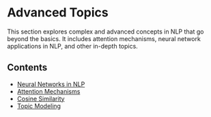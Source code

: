 # Advanced Topics

This section explores complex and advanced concepts in NLP that go beyond the basics. It includes attention mechanisms, neural network applications in NLP, and other in-depth topics.

## Contents
- [Neural Networks in NLP](Neural-Networks-in-NLP.md)
- [Attention Mechanisms](Attention-Mechanisms.md)
- [Cosine Similarity](Cosine-Similarity.md)
- [Topic Modeling](Topic-Modeling.md)
